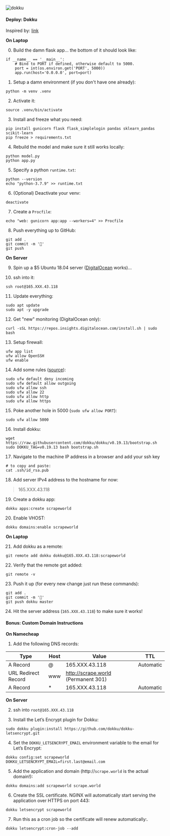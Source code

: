 

![dokku](https://external-content.duckduckgo.com/iu/?u=https%3A%2F%2Ftse1.mm.bing.net%2Fth%3Fid%3DOIP.rodSWxgGl1-tlKWYKucBEQAAAA%26pid%3DApi&f=1)

#### Deploy: Dokku

Inspired by: [link](https://www.linode.com/docs/applications/containers/deploy-a-flask-application-with-dokku/)



**On Laptop**

0. Build the damn flask app... the bottom of it should look like:

```
if __name__ == '__main__':
    # Bind to PORT if defined, otherwise default to 5000.
    port = int(os.environ.get('PORT', 5000))
    app.run(host='0.0.0.0', port=port)
```

1. Setup a damn environment (if you don't have one already):

```
python -m venv .venv
```

2. Activate it:

```
source .venv/bin/activate
```

3. Install and freeze what you need:

```
pip install gunicorn flask flask_simplelogin pandas sklearn_pandas scikit-learn
pip freeze > requirements.txt
```

4. Rebuild the model and make sure it still works locally:

```
python model.py
python app.py
```

5. Specify a python `runtime.txt`:

```
python --version
echo "python-3.7.9" >> runtime.txt
```

6. (Optional) Deactivate your venv:

```
deactivate
```

7. Create a `Procfile`:

```
echo "web: gunicorn app:app --workers=4" >> Procfile
```

8. Push everything up to GitHub:

```
git add .
git commit -m '🚀'
git push
```



**On Server**

9. Spin up a $5 Ubuntu 18.04 server ([DigitalOcean](https://m.do.co/c/2909cd1f3f10) works)...

10. ssh into it:

```
ssh root@165.XXX.43.118
```

11. Update everything:

```
sudo apt update
sudo apt -y upgrade
```

12. Get "new" monitoring (DigitalOcean only):

```
curl -sSL https://repos.insights.digitalocean.com/install.sh | sudo bash
```

13. Setup firewall:

````
ufw app list
ufw allow OpenSSH
ufw enable
````

14. Add some rules ([source](https://www.digitalocean.com/community/tutorials/how-to-set-up-a-firewall-with-ufw-on-ubuntu-18-04)):

```
sudo ufw default deny incoming
sudo ufw default allow outgoing
sudo ufw allow ssh
sudo ufw allow 22
sudo ufw allow http
sudo ufw allow https
```

15. Poke another hole in 5000 (`sudo ufw allow PORT`):   

```
sudo ufw allow 5000
```

16. Install dokku:

```
wget https://raw.githubusercontent.com/dokku/dokku/v0.19.13/bootstrap.sh
sudo DOKKU_TAG=v0.19.13 bash bootstrap.sh
```

17. Navigate to the machine IP address in a browser and add your ssh key

```
# to copy and paste:
cat .ssh/id_rsa.pub
```

18. Add server IPv4 address to the hostname for now:

> 165.XXX.43.118

19. Create a dokku app:

```
dokku apps:create scrapeworld
```

20. Enable VHOST:

```
dokku domains:enable scrapeworld
```



**On Laptop**

21. Add dokku as a remote:

```
git remote add dokku dokku@165.XXX.43.118:scrapeworld
```

22. Verify that the remote got added:

```
git remote -v
```

23. Push it up (for every new change just run these commands):

```
git add .
git commit -m '🤞'
git push dokku master
```

24. Hit the server address (`165.XXX.43.118`) to make sure it works!



#### Bonus: Custom Domain Instructions



**On Namecheap**

1. Add the following DNS records:

| Type                | Host | Value                               | TTL       |
| ------------------- | ---- | ----------------------------------- | --------- |
| A Record            | @    | 165.XXX.43.118                      | Automatic |
| URL Redirect Record | www  | http://scrape.world (Permanent 301) |           |
| A Record            | *    | 165.XXX.43.118                      | Automatic |

**On Server**

2. ssh into `root@165.XXX.43.118`

3. Install the Let’s Encrypt plugin for Dokku:

```
sudo dokku plugin:install https://github.com/dokku/dokku-letsencrypt.git
```

4. Set the `DOKKU_LETSENCRYPT_EMAIL` environment variable to the email for Let’s Encrypt:

```
dokku config:set scrapeworld DOKKU_LETSENCRYPT_EMAIL=first.last@email.com
```

5. Add the application and domain (http://`scrape.world` is the actual domain!):

```
dokku domains:add scrapeworld scrape.world
```

6. Create the SSL certificate. NGINX will automatically start serving the application over HTTPS on port 443:

```
dokku letsencrypt scrapeworld
```

7. Run this as a cron job so the certificate will renew automatically:.

```
dokku letsencrypt:cron-job --add
```
